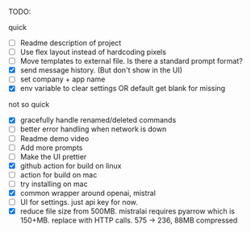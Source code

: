 
TODO:

quick
- [ ] Readme description of project
- [ ] Use flex layout instead of hardcoding pixels
- [ ] Move templates to external file. Is there a standard prompt format?
- [x] send message history. (But don't show in the UI)
- [ ] set company + app name
- [x] env variable to clear settings OR default get blank for missing

not so quick
- [x] gracefully handle renamed/deleted commands
- [ ] better error handling when network is down
- [ ] Readme demo video
- [ ] Add more prompts
- [ ] Make the UI prettier
- [x] github action for build on linux
- [ ] action for build on mac
- [ ] try installing on mac
- [x] common wrapper around openai, mistral
- [ ] UI for settings. just api key for now.
- [x] reduce file size from 500MB. mistralai requires pyarrow which is 150+MB. replace with HTTP calls. 575 -> 236, 88MB compressed
